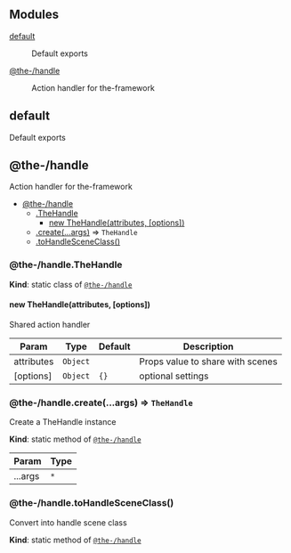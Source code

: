 <!--- Code generated by @the-/script-doc. DO NOT EDIT. -->

## Modules

<dl>
<dt><a href="#module_default">default</a></dt>
<dd><p>Default exports</p>
</dd>
<dt><a href="#module_@the-/handle">@the-/handle</a></dt>
<dd><p>Action handler for the-framework</p>
</dd>
</dl>

<a name="module_default"></a>

## default
Default exports

<a name="module_@the-/handle"></a>

## @the-/handle
Action handler for the-framework


* [@the-/handle](#module_@the-/handle)
    * [.TheHandle](#module_@the-/handle.TheHandle)
        * [new TheHandle(attributes, [options])](#new_module_@the-/handle.TheHandle_new)
    * [.create(...args)](#module_@the-/handle.create) ⇒ <code>TheHandle</code>
    * [.toHandleSceneClass()](#module_@the-/handle.toHandleSceneClass)

<a name="module_@the-/handle.TheHandle"></a>

### @the-/handle.TheHandle
**Kind**: static class of [<code>@the-/handle</code>](#module_@the-/handle)  
<a name="new_module_@the-/handle.TheHandle_new"></a>

#### new TheHandle(attributes, [options])
Shared action handler


| Param | Type | Default | Description |
| --- | --- | --- | --- |
| attributes | <code>Object</code> |  | Props value to share with scenes |
| [options] | <code>Object</code> | <code>{}</code> | optional settings |

<a name="module_@the-/handle.create"></a>

### @the-/handle.create(...args) ⇒ <code>TheHandle</code>
Create a TheHandle instance

**Kind**: static method of [<code>@the-/handle</code>](#module_@the-/handle)  

| Param | Type |
| --- | --- |
| ...args | <code>\*</code> | 

<a name="module_@the-/handle.toHandleSceneClass"></a>

### @the-/handle.toHandleSceneClass()
Convert into handle scene class

**Kind**: static method of [<code>@the-/handle</code>](#module_@the-/handle)  
